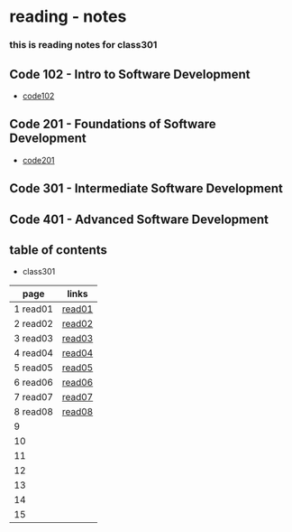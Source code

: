 # reading - notes 
### this is reading notes for class301

## Code 102 - Intro to Software Development
+ [code102](https://abu-al3ees.github.io/reading-notes/)
## Code 201 - Foundations of Software Development
+ [code201](https://abu-al3ees.github.io/reading-notes201/)
## Code 301 - Intermediate Software Development
## Code 401 - Advanced Software Development

## table of contents
- class301

page | links
---- | -----
1 read01| [read01](https://abu-al3ees.github.io/reading-notes301/read01)
2 read02| [read02](https://abu-al3ees.github.io/reading-notes301/read02)
3 read03| [read03](https://abu-al3ees.github.io/reading-notes301/read03)
4 read04| [read04](https://abu-al3ees.github.io/reading-notes301/read04)
5 read05| [read05](https://abu-al3ees.github.io/reading-notes301/read05)
6 read06| [read06](https://abu-al3ees.github.io/reading-notes301/read06)
7 read07| [read07](https://abu-al3ees.github.io/reading-notes301/read07)
8 read08| [read08](https://abu-al3ees.github.io/reading-notes301/read08) 
9 | 
10| 
11 | 
12 |
13 | 
14 | 
15 | 